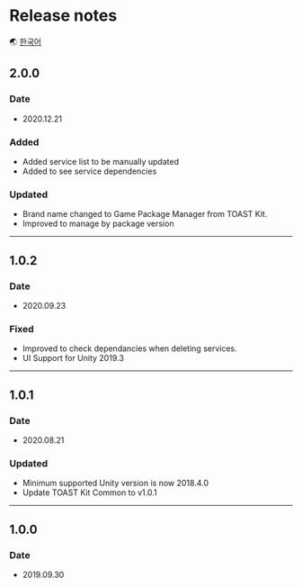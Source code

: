 # Release notes

🌏 [한국어](ReleaseNotes.md)

## 2.0.0

### Date

* 2020.12.21

### Added
* Added service list to be manually updated
* Added to see service dependencies

### Updated

* Brand name changed to Game Package Manager from TOAST Kit.
* Improved to manage by package version

---

## 1.0.2

### Date

* 2020.09.23

### Fixed

* Improved to check dependancies when deleting services.
* UI Support for Unity 2019.3

---

## 1.0.1

### Date

* 2020.08.21

### Updated

* Minimum supported Unity version is now 2018.4.0
* Update TOAST Kit Common to v1.0.1

---

## 1.0.0

### Date

* 2019.09.30
